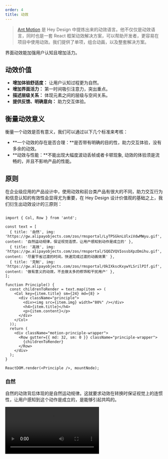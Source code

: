 ```yaml
---
order: 4
title: 动效
---
```


> [Ant Motion](https://motion.ant.design/) 是 Hey Design 中提炼出来的动效语言。他不仅仅是动效语言，同时也是一套 React 框架动效解决方案，可以帮助开发者，更容易在项目中使用动效。我们提供了单项，组合动画，以及整套解决方案。

界面动效能加强用户认知且增加活力。

## 动效价值

- **增加体验舒适度：** 让用户认知过程更为自然。
- **增加界面活力：** 第一时间吸引注意力，突出重点。
- **描述层级关系：** 体现元素之间的层级与空间关系。
- **提供反馈、明确意向：** 助力交互体验。

## 衡量动效意义

衡量一个动效是否有意义，我们可以通过以下几个标准来考核：

- **一个动效的存在是否合理：**是否带有明确的目的性，助力交互体验，没有多余的动效。
- **动效与性能：**不能出现大幅度波动丢帧或者卡顿现象, 动效的体验须是流畅的，并且不影响产品的性能。

## 原则

在企业级应用的产品设计中，使用动效和前台类产品有很大的不同，助力交互行为和信息认知的有效性会显得尤为重要，在 Hey Design 设计价值观的基础之上，我们衍生出动效设计的三原则：

```__react

import { Col, Row } from 'antd';

const text = [
  { title: '自然', img: 'https://gw.alipayobjects.com/zos/rmsportal/LyTPSGknLUlxiVdwMWyu.gif', content: '自然运动规律，保证视觉连惯，让用户感知到动作是成立的' },
  { title: '高效', img: 'https://gw.alipayobjects.com/zos/rmsportal/SQOZVQVIossbXpzDmihu.gif', content: '尽量节省过渡的时间，快速完成过渡的动画效果' },
  { title: '克制', img: 'https://gw.alipayobjects.com/zos/rmsportal/OkIXkscKxywYLSrilPIf.gif', content: '做有意义的动效，不去做太多的修饰和干扰用户' },
];

function Principle() {
  const childrenToRender = text.map(item => (
    <Col key={item.title} sm={24} md={8} >
      <div className="principle">
        <div><img src={item.img} width="80%" /></div>
        <h4>{item.title}</h4>
        <p>{item.content}</p>
      </div>
    </Col>
  ));
  return (
    <div className="motion-principle-wrapper">
      <Row gutter={{ md: 32, sm: 0 }} className="principle-wrapper">
        {childrenToRender}
      </Row>
    </div>
  );
}

ReactDOM.render(<Principle />, mountNode);
```

### 自然

自然的动效背后体现的是自然运动规律。这就要求动效在转换时保证视觉上的连惯性，让用户感知到这个动作是成立的，是能够引起共鸣的。

<video class="motion-video-min" src="https://gw.alipayobjects.com/os/rmsportal/NTMlQdLIkPjOACXsdRrq.mp4" loop="true" />

以 button 的动效设计为例，设计师将其想像成一片树叶飘浮在水面之上，当你去触碰它时，叶子会下浮再反弹，然后出现涟漪效果。

### 高效

企业级应用追求的是高效的用户体验，与之对应的动效设计也应如此，尽量节省过渡的时间，快速完成过渡的动画效果。

<video class="motion-video-min" src="https://gw.alipayobjects.com/os/rmsportal/wMKeLGnpDxhwfCsBqKNN.mp4" loop="true" />

举个例子，在出场与进场的动效里，出场不用大张旗鼓的去吸引用户的注意力，而是做到简单清晰即可。所以我们的出场时间采用了更快的速度,同时也不设置队列依次出场的形式，只需要整块直接消失即可。

### 克制

尽量避免夸张的动效，做有意义的事，不去做太多的修饰而干扰用户。

<video src="https://gw.alipayobjects.com/os/rmsportal/FeUCANmoDRwCSmIcnPNF.mp4" loop="true" class="motion-video-min" />

如我们的 Menu，在展开时，更注重的是菜单的内容，而右侧的图标切换并不是主要的元素，不需要过度强调去分散用户的注意。只需在不经意间切换，明确指示变化即可。

<br />

> 更多详细内容请前往 [Ant Motion 动效原则](https://motion.ant.design/language/basic) 查看。
